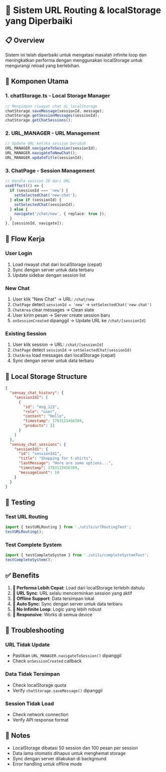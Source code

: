# 🚀 Sistem URL Routing & localStorage yang Diperbaiki

## 📋 Overview

Sistem ini telah diperbaiki untuk mengatasi masalah infinite loop dan meningkatkan performa dengan menggunakan localStorage untuk mengurangi reload yang berlebihan.

## 🔧 Komponen Utama

### 1. **chatStorage.ts** - Local Storage Manager
```typescript
// Menyimpan riwayat chat di localStorage
chatStorage.saveMessage(sessionId, message);
chatStorage.getSessionMessages(sessionId);
chatStorage.getChatSessions();
```

### 2. **URL_MANAGER** - URL Management
```typescript
// Update URL ketika session berubah
URL_MANAGER.navigateToSession(sessionId);
URL_MANAGER.navigateToNewChat();
URL_MANAGER.updateTitle(sessionId);
```

### 3. **ChatPage** - Session Management
```typescript
// Handle session ID dari URL
useEffect(() => {
  if (sessionId === 'new') {
    setSelectedChat('new-chat');
  } else if (sessionId) {
    setSelectedChat(sessionId);
  } else {
    navigate('/chat/new', { replace: true });
  }
}, [sessionId, navigate]);
```

## 🔄 Flow Kerja

### **User Login**
1. Load riwayat chat dari localStorage (cepat)
2. Sync dengan server untuk data terbaru
3. Update sidebar dengan session list

### **New Chat**
1. User klik "New Chat" → URL: `/chat/new`
2. `ChatPage` detect `sessionId = 'new'` → `setSelectedChat('new-chat')`
3. `ChatArea` clear messages → Clean slate
4. User kirim pesan → Server create session baru
5. `onSessionCreated` dipanggil → Update URL ke `/chat/[sessionId]`

### **Existing Session**
1. User klik session → URL: `/chat/[sessionId]`
2. `ChatPage` detect `sessionId` → `setSelectedChat(sessionId)`
3. `ChatArea` load messages dari localStorage (cepat)
4. Sync dengan server untuk data terbaru

## 💾 Local Storage Structure

```json
{
  "sensay_chat_history": {
    "sessionId1": [
      {
        "id": "msg_123",
        "role": "user",
        "content": "Hello",
        "timestamp": 1703123456789,
        "products": []
      }
    ]
  },
  "sensay_chat_sessions": {
    "sessionId1": {
      "id": "sessionId1",
      "title": "Shopping for t-shirts",
      "lastMessage": "Here are some options...",
      "timestamp": 1703123456789,
      "messageCount": 10
    }
  }
}
```

## 🧪 Testing

### Test URL Routing
```javascript
import { testURLRouting } from './utils/urlRoutingTest';
testURLRouting();
```

### Test Complete System
```javascript
import { testCompleteSystem } from './utils/completeSystemTest';
testCompleteSystem();
```

## ✅ Benefits

1. **🚀 Performa Lebih Cepat**: Load dari localStorage terlebih dahulu
2. **🔄 URL Sync**: URL selalu mencerminkan session yang aktif
3. **💾 Offline Support**: Data tersimpan lokal
4. **🔄 Auto Sync**: Sync dengan server untuk data terbaru
5. **🎯 No Infinite Loop**: Logic yang lebih robust
6. **📱 Responsive**: Works di semua device

## 🔧 Troubleshooting

### **URL Tidak Update**
- Pastikan `URL_MANAGER.navigateToSession()` dipanggil
- Check `onSessionCreated` callback

### **Data Tidak Tersimpan**
- Check localStorage quota
- Verify `chatStorage.saveMessage()` dipanggil

### **Session Tidak Load**
- Check network connection
- Verify API response format

## 📝 Notes

- LocalStorage dibatasi 50 session dan 100 pesan per session
- Data lama otomatis dihapus untuk menghemat storage
- Sync dengan server dilakukan di background
- Error handling untuk offline mode
